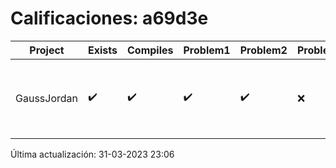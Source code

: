 # Calificaciones: a69d3e
|Project|Exists|Compiles|Problem1|Problem2|Problem3|Extra|CommitHash|CommitDate|CheckDate|Comments|DueDate|Grade|
|-|-|-|-|-|-|-|-|-|-|-|-|-|
|GaussJordan|✔️|✔️|✔️|✔️|❌|✔️|484f19ee4dba03a735e75dac84828facf801aa85|27-03-2023 11:56:16|31-03-2023 23:05:38|No avisa al usuario que el sistema no tiene solución|29-03-2023 21:00:00|10.0|

Última actualización: 31-03-2023 23:06